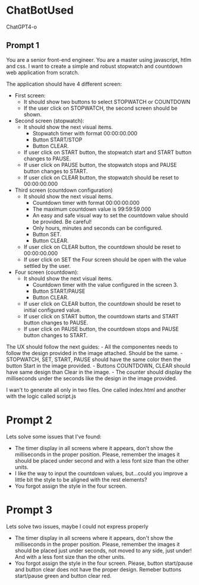 # ChatBotUsed
ChatGPT4-o

## Prompt 1
You are a senior front-end engineer. You are a master using javascript, htlm and css.
I want to create a simple and robust stopwatch and countdown web application from scratch.

The application should have 4 different screen:

* First screen:
    * It should show two buttons to select STOPWATCH or COUNTDOWN
    * If the user click on STOPWATCH, the second screen should be shown.
* Second screen (stopwatch):
    * It should show the next visual items.
        * Stopwatch timer with format 00:00:00.000
        * Button START/STOP 
        * Button CLEAR.
    * If user click on START button, the stopwatch start and START button changes to PAUSE.
    * If user click on PAUSE button, the stopwatch stops and PAUSE button changes to START.
    * If user click on CLEAR button, the stopwatch should be reset to 00:00:00.000
* Third screen (countdown configuration)
    * It should show the next visual items.
        * Countdown timer with format 00:00:00.000
        * The maximum countdown value is 99:59:59.000
        * An easy and safe visual way to set the countdown value should be provided. Be careful!
        * Only hours, minutes and seconds can be configured.
        * Button SET.
        * Button CLEAR.
    * If user click on CLEAR button, the countdown should be reset to 00:00:00.000
    * If user click on SET the Four screen should be open with the value settled by the user.
* Four screen (countdown):
    * It should show the next visual items.
        * Countdown timer with the value configured in the screen 3.
        * Button START/PAUSE 
        * Button CLEAR.
    * If user click on CLEAR button, the countdown should be reset to initial configured value.
    * If user click on START button, the countdown starts and START button changes to PAUSE.
    * If user click on PAUSE button, the countdown stops and PAUSE button changes to START.


The UX should follow the next guides:
    - All the componentes needs to follow the design provided in the image attached. Should be the same.
    - STOPWATCH, SET, START, PAUSE should have the same color then the button Start in the image provided.
    - Buttons COUNTDOWN, CLEAR should have same design than Clear in the image.
    - The counter should display the milliseconds under the seconds like the design in the image provided.

I wan't to generate all only in two files. One called index.html and another with the logic called script.js


# Prompt 2
Lets solve some issues that I've found:

* The timer display in all screens where it appears, don't show the milliseconds in the proper position. Please, remember the images it should be placed under second and with a less font size than the other units.
* I like the way to input the countdown values, but...could you improve a little bit the style to be aligned with the rest elements?
* You forgot assign the style in the four screen.

# Prompt 3
Lets solve two issues, maybe I could not express properly

* The timer display in all screens where it appears, don't show the milliseconds in the proper position. Please, remember the images it should be placed just under seconds, not moved to any side, just under! And with a less font size than the other units.
* You forgot assign the style in the four screen. Please, button start/pause and button clear does not have the proper design. Remeber buttons start/pause green and button clear red. 




  